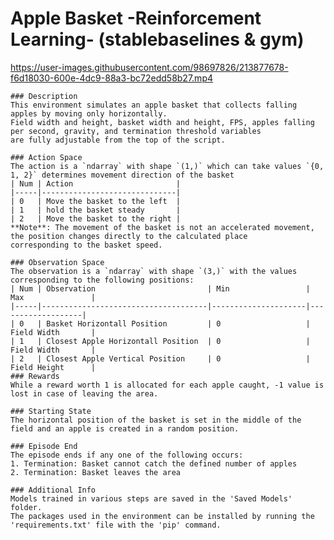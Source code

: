 # Apple Basket -Reinforcement Learning- (stablebaselines & gym)

https://user-images.githubusercontent.com/98697826/213877678-f6d18030-600e-4dc9-88a3-bc72edd58b27.mp4
    
    ### Description
    This environment simulates an apple basket that collects falling apples by moving only horizontally.
    Field width and height, basket width and height, FPS, apples falling per second, gravity, and termination threshold variables 
    are fully adjustable from the top of the script.
    
    ### Action Space
    The action is a `ndarray` with shape `(1,)` which can take values `{0, 1, 2}` determines movement direction of the basket
    | Num | Action                       |
    |-----|------------------------------|
    | 0   | Move the basket to the left  |
    | 1   | hold the basket steady       |
    | 2   | Move the basket to the right |
    **Note**: The movement of the basket is not an accelerated movement, the position changes directly to the calculated place 
    corresponding to the basket speed.
    
    ### Observation Space
    The observation is a `ndarray` with shape `(3,)` with the values corresponding to the following positions:
    | Num | Observation                         | Min                 | Max               |
    |-----|-------------------------------------|---------------------|-------------------|
    | 0   | Basket Horizontall Position         | 0                   | Field Width       |
    | 1   | Closest Apple Horizontall Position  | 0                   | Field Width       |
    | 2   | Closest Apple Vertical Position     | 0                   | Field Height      |
    ### Rewards
    While a reward worth 1 is allocated for each apple caught, -1 value is lost in case of leaving the area.
    
    ### Starting State
    The horizontal position of the basket is set in the middle of the field and an apple is created in a random position.
    
    ### Episode End
    The episode ends if any one of the following occurs:
    1. Termination: Basket cannot catch the defined number of apples
    2. Termination: Basket leaves the area
    
    ### Additional Info
    Models trained in various steps are saved in the 'Saved Models' folder.
    The packages used in the environment can be installed by running the 'requirements.txt' file with the 'pip' command.
